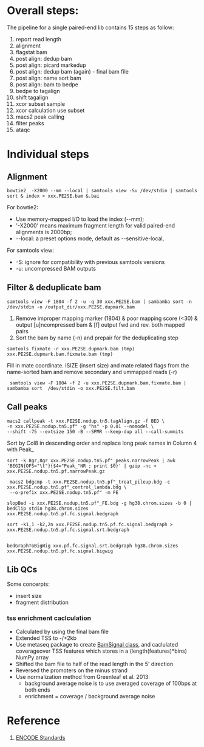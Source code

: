 
# Overall steps:

The pipeline for a single paired-end lib contains 15 steps as follow:

1. report read length 
2. alignment 
3. flagstat bam 
4. post align: dedup bam 
5. post align: picard markedup 
6. post align: dedup bam (again) - final bam file 
7. post align: name sort bam 
8. post align: bam to bedpe 
9. bedpe to tagalign 
10. shift tagalign 
11. xcor subset sample
12. xcor calculation use subset 
13. macs2 peak calling 
14. filter peaks 
15. ataqc 

# Individual steps

## Alignment

```shell
bowtie2  -X2000 --mm --local | samtools view -Su /dev/stdin | samtools sort & index > xxx.PE2SE.bam &.bai
```

For bowtie2:

* Use memory-mapped I/O to load the index (--mm); 
* '-X2000' means maximum fragment length for valid paired-end alignments is 2000bp; 
* --local: a preset options mode, default as --sensitive-local, 

For samtools view:

* -S: ignore for compatibility with previous samtools versions 
* -u: uncompressed BAM outputs 

## Filter & deduplicate bam

``` shell
samtools view -F 1804 -f 2 -u -q 30 xxx.PE2SE.bam | sambamba sort -n  /dev/stdin -o /output_dir/xxx.PE2SE.dupmark.bam
```

1. Remove improper mapping marker (1804) & poor mapping score (<30) & output
 [u]ncompressed bam & [f] output fwd and rev. both mapped pairs 
2. Sort the bam by name (-n) and prepair for the deduplicating step 

``` shell
samtools fixmate -r xxx.PE2SE.dupmark.bam (tmp)  xxx.PE2SE.dupmark.bam.fixmate.bam (tmp) 
```

Fill in mate coordinate. ISIZE (insert size) and mate related flags from the name-sorted bam and remove secondary and ummapped reads (-r)

``` shell
 samtools view -F 1804 -f 2 -u xxx.PE2SE.dupmark.bam.fixmate.bam | sambamba sort  /dev/stdin -o xxx.PE2SE.filt.bam 
```


## Call peaks

``` shell
macs2 callpeak -t xxx.PE2SE.nodup.tn5.tagAlign.gz -f BED \
-n xxx.PE2SE.nodup.tn5.pf" -g "hs" -p 0.01 --nomodel \ 
--shift -75 --extsize 150 -B --SPMR --keep-dup all --call-summits 
```

Sort by Col8 in descending order and replace long peak names in Column 4 with Peak_

``` shell
sort -k 8gr,8gr xxx.PE2SE.nodup.tn5.pf"_peaks.narrowPeak | awk 'BEGIN{OFS="\t"}{$4="Peak_"NR ; print $0}' | gzip -nc > xxx.PE2SE.nodup.tn5.pf.narrowPeak.gz
```

``` shell
 macs2 bdgcmp -t xxx.PE2SE.nodup.tn5.pf"_treat_pileup.bdg -c xxx.PE2SE.nodup.tn5.pf"_control_lambda.bdg \
 --o-prefix xxx.PE2SE.nodup.tn5.pf" -m FE
 
slopBed -i xxx.PE2SE.nodup.tn5.pf"_FE.bdg -g hg38.chrom.sizes -b 0 | bedClip stdin hg38.chrom.sizes xxx.PE2SE.nodup.tn5.pf.fc.signal.bedgraph

sort -k1,1 -k2,2n xxx.PE2SE.nodup.tn5.pf.fc.signal.bedgraph > xxx.PE2SE.nodup.tn5.pf.fc.signal.srt.bedgraph


bedGraphToBigWig xxx.pf.fc.signal.srt.bedgraph hg38.chrom.sizes xxx.PE2SE.nodup.tn5.pf.fc.signal.bigwig

```

## Lib QCs

Some concerpts:

* insert size 
* fragment distribution 

### tss enrichment caclculation

* Calculated by using the final bam file 
* Extended TSS to -/+2kb 
* Use metaseq package to create [BamSignal class](https://pythonhosted.org/metaseq/autodocs/metaseq._genomic_signal.BamSignal.html), and caclulated coverageover TSS features which stores in a  (length(features)*bins) NumPy array
* Shifted the bam file to half of the read length in the 5' direction 
* Reversed the promoters on the minus strand 
* Use normalization method from Greenleaf et al. 2013:
  * background average noise is to use averaged coverage of 100bps at both ends 
  * enrichment = coverage / background average noise



# Reference
1. [ENCODE Standards ](https://www.encodeproject.org/atac-seq/)

  


